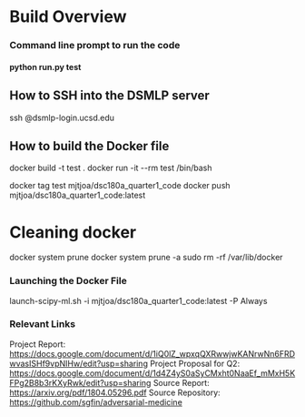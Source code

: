 # Build Overview
### Command line prompt to run the code
#### python run.py test


## How to SSH into the DSMLP server
ssh <user>@dsmlp-login.ucsd.edu

## How to build the Docker file
docker build -t test .
docker run -it --rm test /bin/bash

<!-- docker run -it --rm mjtjoa/dsc180a_quarter1_code bash -->


docker tag test mjtjoa/dsc180a_quarter1_code
docker push mjtjoa/dsc180a_quarter1_code:latest

# Cleaning docker
docker system prune
docker system prune -a
sudo rm -rf /var/lib/docker

### Launching the Docker File
launch-scipy-ml.sh -i mjtjoa/dsc180a_quarter1_code:latest -P Always
  
### Relevant Links
  Project Report: https://docs.google.com/document/d/1iQ0lZ_wpxqQXRwwjwKANrwNn6FRDwvasISHf9vpNIHw/edit?usp=sharing
  Project Proposal for Q2: https://docs.google.com/document/d/1d4Z4yS0aSyCMxht0NaaEf_mMxH5KFPg2B8b3rKXyRwk/edit?usp=sharing
  Source Report: https://arxiv.org/pdf/1804.05296.pdf
  Source Repository: https://github.com/sgfin/adversarial-medicine
